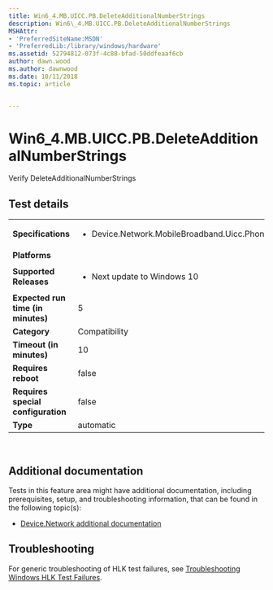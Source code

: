 ```yaml
---
title: Win6_4.MB.UICC.PB.DeleteAdditionalNumberStrings
description: Win6\_4.MB.UICC.PB.DeleteAdditionalNumberStrings
MSHAttr:
- 'PreferredSiteName:MSDN'
- 'PreferredLib:/library/windows/hardware'
ms.assetid: 52794812-073f-4c88-bfad-50ddfeaaf6cb
author: dawn.wood
ms.author: dawnwood
ms.date: 10/11/2018
ms.topic: article


---
```


# Win6_4.MB.UICC.PB.DeleteAdditionalNumberStrings


Verify DeleteAdditionalNumberStrings

## Test details
|||
|---|---|
| **Specifications**  | <ul><li>Device.Network.MobileBroadband.Uicc.PhoneBook.Discretional</li></ul> |  
| **Platforms**   | <ul></ul> |
| **Supported Releases** | <ul><li>Next update to Windows 10</li></ul> |
|**Expected run time (in minutes)**| 5 |
|**Category**| Compatibility |
|**Timeout (in minutes)**| 10 |
|**Requires reboot**| false |
|**Requires special configuration**| false |
|**Type**| automatic |

 

## <span id="Additional_documentation"></span><span id="additional_documentation"></span><span id="ADDITIONAL_DOCUMENTATION"></span>Additional documentation


Tests in this feature area might have additional documentation, including prerequisites, setup, and troubleshooting information, that can be found in the following topic(s):

-   [Device.Network additional documentation](device-network-additional-documentation.md)

## <span id="Troubleshooting"></span><span id="troubleshooting"></span><span id="TROUBLESHOOTING"></span>Troubleshooting


For generic troubleshooting of HLK test failures, see [Troubleshooting Windows HLK Test Failures](..\user\troubleshooting-windows-hlk-test-failures.md).

 

 






